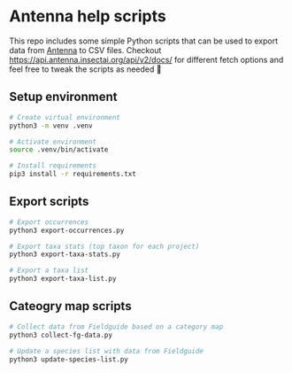 # Antenna help scripts

This repo includes some simple Python scripts that can be used to export data from [Antenna](https://antenna.insectai.org) to CSV files. Checkout https://api.antenna.insectai.org/api/v2/docs/ for different fetch options and feel free to tweak the scripts as needed 🦋

## Setup environment

```bash
# Create virtual environment
python3 -m venv .venv

# Activate environment
source .venv/bin/activate

# Install requirements
pip3 install -r requirements.txt
```

## Export scripts

```bash
# Export occurrences
python3 export-occurrences.py

# Export taxa stats (top taxon for each project)
python3 export-taxa-stats.py

# Export a taxa list
python3 export-taxa-list.py
```

## Cateogry map scripts

```bash
# Collect data from Fieldguide based on a category map
python3 collect-fg-data.py

# Update a species list with data from Fieldguide
python3 update-species-list.py
```
